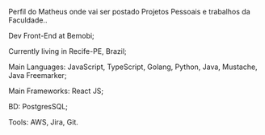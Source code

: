 Perfil do Matheus onde vai ser postado Projetos Pessoais e trabalhos da Faculdade..

Dev Front-End at Bemobi; 

Currently living in Recife-PE, Brazil;

Main Languages: JavaScript, TypeScript, Golang, Python, Java, Mustache, Java Freemarker;

Main Frameworks: React JS;

BD: PostgresSQL;

Tools: AWS, Jira, Git.
